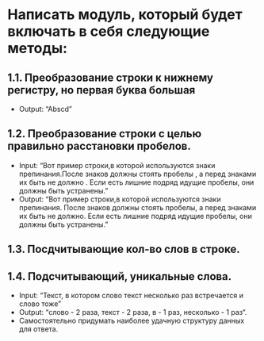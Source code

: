 # Написать модуль, который будет включать в себя следующие методы:
## 1.1. Преобразование строки к нижнему регистру, но первая буква большая
- Output: “Abscd”
## 1.2. Преобразование строки с целью правильно расстановки пробелов. 
- Input: “Вот пример строки,в которой     используются знаки препинания.После знаков должны стоять пробелы , а перед знаками их быть не должно .    Если есть лишние подряд идущие пробелы, они должны быть устранены.”
- Output: “Вот пример строки,в которой используются знаки препинания. После знаков должны стоять пробелы, а перед знаками их быть не должно. Если есть лишние подряд идущие пробелы, они должны быть устранены.”
## 1.3. Посдчитывающие кол-во слов в строке.
## 1.4. Подсчитывающий, уникальные слова. 
- Input: “Текст, в котором слово текст несколько раз встречается и слово тоже” 
- Output: “слово - 2 раза, текст - 2 раза, в - 1 раз, несколько - 1 раз“.
- Самостоятельно придумать наиболее удачную структуру данных для ответа.